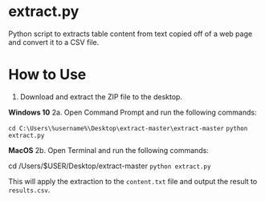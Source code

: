 extract.py
==========

Python script to extracts table content from text copied off of a web page and convert it to a CSV file.

How to Use
==========

1. Download and extract the ZIP file to the desktop.

**Windows 10**
2a. Open Command Prompt and run the following commands:

   `cd C:\Users\%username%\Desktop\extract-master\extract-master`
   `python extract.py`

**MacOS**
2b. Open Terminal and run the following commands:

   cd /Users/$USER/Desktop/extract-master
   `python extract.py`

This will apply the extraction to the `content.txt` file and output the result to `results.csv`.
